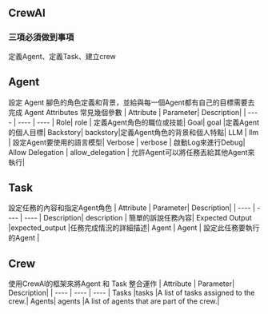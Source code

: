 ## CrewAI
### 三項必須做到事項
定義Agent、定義Task、建立crew

## Agent 
設定 Agent 腳色的角色定義和背景，並給與每一個Agent都有自己的目標需要去完成
Agent Attributes 常見幾個參數
| Attribute	| Parameter|	Description| 
|  ----  | ----  | ---- |
Role|	role	|	定義Agent角色的職位或技能|
Goal|	goal	|定義Agent的個人目標|
Backstory|	backstory|定義Agent角色的背景和個人特點|
LLM | llm | 設定Agent要使用的語言模型|
Verbose | verbose | 啟動Log來進行Debug|
Allow Delegation | allow_delegation | 允許Agent可以將任務丟給其他Agent來執行|
## Task
設定任務的內容和指定Agent角色
| Attribute	| Parameter|	Description| 
|  ----  | ----  | ---- |
Description|	description	|	簡單的訴說任務內容|
Expected Output	|expected_output	|任務完成情況的詳細描述|
Agent |	Agent | 設定此任務要執行的Agent |

## Crew
使用CrewAI的框架來將Agent 和 Task 整合運作
| Attribute	| Parameter|	Description| 
|  ----  | ----  | ---- |
Tasks	|tasks	|A list of tasks assigned to the crew.|
Agents|	agents	|A list of agents that are part of the crew.|
